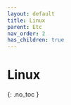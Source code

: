```yaml
---
layout: default
title: Linux
parent: Etc
nav_order: 2
has_children: true
---
```


# Linux
{: .no_toc }
